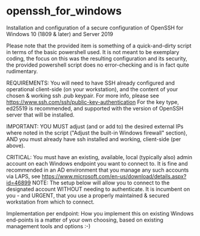 # openssh_for_windows
Installation and configuration of a secure configuration of OpenSSH for Windows 10 (1809 &amp; later) and Server 2019

Please note that the provided item is something of a quick-and-dirty script in terms of the basic powershell used.
It is not meant to be exemplary coding, the focus on this was the resulting configuration and its security,
the provided powershell script does no error-checking and is in fact quite rudimentary.

 REQUIREMENTS:
 You will need to have SSH already configured and operational client-side (on your workstation),
 and the content of your chosen & working ssh .pub keypair.
 For more info, please see https://www.ssh.com/ssh/public-key-authentication
 For the key type, ed25519 is recommended, and supported with the version of OpenSSH server that will be installed.

 IMPORTANT: YOU MUST adjust (and or add to) the desired external IPs where noted in the script ("Adjust the built-in Windows firewall" section), AND you must already have ssh installed and working, client-side (per above).

 CRITICAL: You must have an existing, available, local (typically also) admin account on each Windows endpoint you want to connect to.
 It is fine and recommended in an AD environment that you manage any such accounts via LAPS,
 see https://www.microsoft.com/en-us/download/details.aspx?id=46899
 NOTE: The setup below will allow you to connect to the designated account WITHOUT needing to authenticate.
 It is incumbent on you - and URGENT, that you use a properly maintained & secured workstation from which to connect.
 
 Implementation per endpoint:
 How you implement this on existing Windows end-points is a matter of your own choosing, based on existing
 management tools and options :-)
